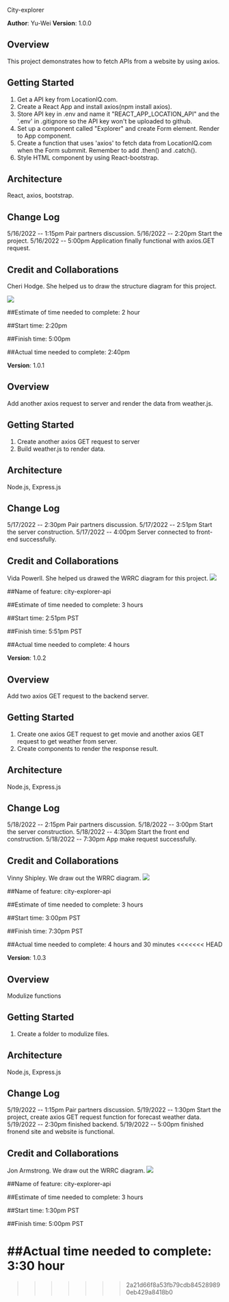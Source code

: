 City-explorer

**Author**: Yu-Wei
**Version**: 1.0.0 

## Overview
This project demonstrates how to fetch APIs from a website by using axios.

## Getting Started
1. Get a API key from LocationIQ.com.
2. Create a React App and install axios(npm install axios).
3. Store API key in .env and name it "REACT_APP_LOCATION_API" and the '.env' in .gitignore so the API key won't be uploaded to github.
4. Set up a component called "Explorer" and create Form element. Render to App component.
5. Create a function that uses 'axios' to fetch data from LocationIQ.com when the Form submmit. Remember to add .then() and .catch().
6. Style HTML component by using React-bootstrap.

## Architecture
React, axios, bootstrap.

## Change Log
5/16/2022 -- 1:15pm Pair partners discussion.
5/16/2022 -- 2:20pm Start the project.
5/16/2022 -- 5:00pm Application finally functional with axios.GET request.

## Credit and Collaborations
Cheri Hodge. She helped us to draw the structure diagram for this project.

<img src="https://i.imgur.com/kc2j7Q0.png"/>

##Estimate of time needed to complete: 2 hour

##Start time: 2:20pm

##Finish time: 5:00pm

##Actual time needed to complete: 2:40pm


**Version**: 1.0.1

## Overview
Add another axios request to server and render the data from weather.js.

## Getting Started
1. Create another axios GET request to server
2. Build weather.js to render data.

## Architecture
Node.js, Express.js

## Change Log
5/17/2022 -- 2:30pm Pair partners discussion.
5/17/2022 -- 2:51pm Start the server construction.
5/17/2022 -- 4:00pm Server connected to front-end successfully.

## Credit and Collaborations
Vida Powerll. She helped us drawed the WRRC diagram for this project.
<img src="https://i.imgur.com/QfFbSnU.jpeg"><img>


##Name of feature: city-explorer-api

##Estimate of time needed to complete: 3 hours

##Start time: 2:51pm PST

##Finish time: 5:51pm PST

##Actual time needed to complete: 4 hours

**Version**: 1.0.2

## Overview
Add two axios GET request to the backend server.

## Getting Started
1. Create one axios GET request to get movie and another axios GET request to get weather from server.
2. Create components to render the response result.

## Architecture
Node.js, Express.js

## Change Log
5/18/2022 -- 2:15pm Pair partners discussion.
5/18/2022 -- 3:00pm Start the server construction.
5/18/2022 -- 4:30pm Start the front end construction.
5/18/2022 -- 7:30pm App make request successfully.

## Credit and Collaborations
Vinny Shipley. We draw out the WRRC diagram.
<img src="https://i.imgur.com/s7f0r3i.png"><img>


##Name of feature: city-explorer-api

##Estimate of time needed to complete: 3 hours

##Start time: 3:00pm PST

##Finish time: 7:30pm PST

##Actual time needed to complete: 4 hours and 30 minutes
<<<<<<< HEAD

**Version**: 1.0.3

## Overview
Modulize functions

## Getting Started
1. Create a folder to modulize files.

## Architecture
Node.js, Express.js

## Change Log
5/19/2022 -- 1:15pm Pair partners discussion.
5/19/2022 -- 1:30pm Start the project, create axios GET request function for forecast weather data.
5/19/2022 -- 2:30pm finished backend.
5/19/2022 -- 5:00pm finished fronend site and website is functional.

## Credit and Collaborations
Jon Armstrong. We draw out the WRRC diagram.
<img src="https://i.imgur.com/3dF70Tp.png"><img>


##Name of feature: city-explorer-api

##Estimate of time needed to complete: 3 hours

##Start time: 1:30pm PST

##Finish time: 5:00pm PST

##Actual time needed to complete: 3:30 hour
=======
>>>>>>> 2a21d66f8a53fb79cdb845289890eb429a8418b0
